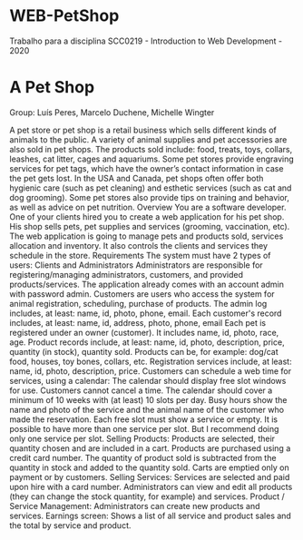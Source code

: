 # WEB-PetShop
Trabalho para a disciplina SCC0219 - Introduction to Web Development - 2020

# A Pet Shop
Group:  Luís Peres, Marcelo Duchene, Michelle Wingter
   
A pet store or pet shop is a retail business which sells different kinds of animals to the public. A variety of animal supplies and pet accessories are also sold in pet shops. The products sold include: food, treats, toys, collars, leashes, cat litter, cages and aquariums. Some pet stores provide engraving services for pet tags, which have the owner’s contact information in case the pet gets lost.
In the USA and Canada, pet shops often offer both hygienic care (such as pet cleaning) and esthetic services (such as cat and dog grooming). Some pet stores also provide tips on training and behavior, as well as advice on pet nutrition.
Overview
You are a software developer. One of your clients hired you to create a web application for his pet shop. His shop sells pets, pet supplies and services (grooming, vaccination, etc). The web application is going to manage pets and products sold, services allocation and inventory. It also controls the clients and services they schedule in the store.
Requirements
The system must have 2 types of users: Clients and Administrators
Administrators are responsible for registering/managing administrators, customers, and provided products/services. The application already comes with an account admin with password admin.
Customers are users who access the system for animal registration, scheduling, purchase of products.
The admin log includes, at least: name, id, photo, phone, email.
Each customer's record includes, at least: name, id, address, photo, phone, email
Each pet is registered under an owner (customer). It includes name, id, photo, race, age.
Product records include, at least: name, id, photo, description, price, quantity (in stock), quantity sold. Products can be, for example: dog/cat food, houses, toy bones, collars, etc.
Registration services include, at least: name, id, photo, description, price.
Customers can schedule a web time for services, using a calendar:
The calendar should display free slot windows for use. Customers cannot cancel a time.
The calendar should cover a minimum of 10 weeks with (at least) 10 slots per day.
Busy hours show the name and photo of the service and the animal name of the customer who made the reservation.
Each free slot must show a service or empty. It is possible to have more than one service per slot. But I recommend doing only one service per slot.
Selling Products: Products are selected, their quantity chosen and are included in a cart. Products are purchased using a credit card number. The quantity of product sold is subtracted from the quantity in stock and added to the quantity sold. Carts are emptied only on payment or by customers.
Selling Services: Services are selected and paid upon hire with a card number. 
Administrators can view and edit all products (they can change the stock quantity, for example) and services. 
Product / Service Management: Administrators can create new products and services.
Earnings screen: Shows a list of all service and product sales and the total by service and product.

